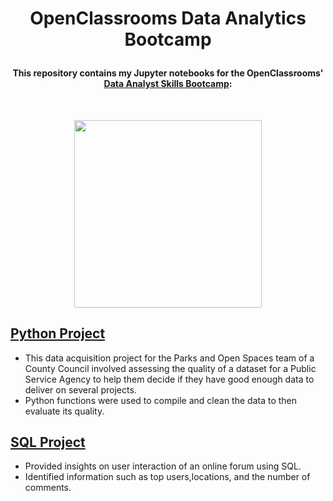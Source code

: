 # <p align="center"> OpenClassrooms Data Analytics Bootcamp
#### <p align="center"> This repository contains my Jupyter notebooks for the OpenClassrooms' [Data Analyst Skills Bootcamp](https://openclassrooms.com/en/paths/544-data-analyst-skills-bootcamp#overview):
<br>
<p align="center"> <img src="https://logovectorseek.com/wp-content/uploads/2021/01/openclassrooms-logo-vector.png" width="300"> </p>



## [Python Project](https://github.com/Rasihha/OpenClassrooms-Data-Analytics-Bootcamp/blob/9a3cfe9b2e8e0faae64af61ce1a4230c3732ec8a/Camden_Tree_Rasihha.ipynb)

* This data acquisition project for the Parks and Open Spaces team of a County Council involved 
assessing the quality of a dataset for a Public Service Agency to help them decide if they have good enough data to deliver on several
projects.
* Python functions were used to compile and clean the data to then evaluate its quality.

## [SQL Project](https://github.com/Rasihha/OpenClassrooms-Data-Analytics-Bootcamp/blob/9294c3f82bcb3218f8eeee129e16903b9cbb5d90/chat_data.ipynb)

* Provided insights on user interaction of an online forum using SQL. 
* Identified information such as top users,locations, and the number of comments.

